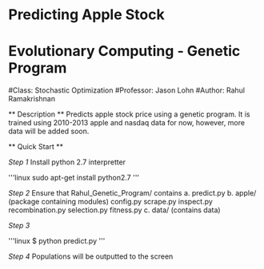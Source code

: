 Predicting Apple Stock
======================
Evolutionary Computing - Genetic Program
========================================

#Class: Stochastic Optimization
#Professor: Jason Lohn
#Author: Rahul Ramakrishnan

** Description **
Predicts apple stock price using a genetic program. 
It is trained using 2010-2013 apple and nasdaq data for
now, however, more data will be added soon.


** Quick Start **

*Step 1*
Install python 2.7 interpretter

'''linux
sudo apt-get install python2.7
'''

*Step 2*
Ensure that Rahul_Genetic_Program/ contains
	a. predict.py
	b. apple/ (package containing modules)
		config.py
		scrape.py
		inspect.py
		recombination.py
		selection.py
		fitness.py
	c. data/ (contains data)

*Step 3*

'''linux
$ python predict.py
'''

*Step 4*
Populations will be outputted to the screen




